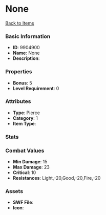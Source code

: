 # None



[Back to Items](../items.md)

### Basic Information

- **ID**: 9904900
- **Name**: None
- **Description**: 

### Properties

- **Bonus**: 5
- **Level Requirement**: 0

### Attributes

- **Type**: Pierce
- **Category**: 1
- **Item Type**: 

### Stats


### Combat Values

- **Min Damage**: 15
- **Max Damage**: 23
- **Critical**: 10
- **Resistances**: Light,-20,Good,-20,Fire,-20

### Assets

- **SWF File**: 
- **Icon**: 

